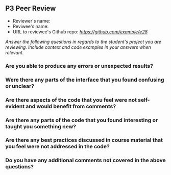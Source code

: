 ## P3 Peer Review

+ Reviewer's name: 
+ Reviwee's name: 
+ URL to reviewee's Github repo: *<https://github.com/example/e28>*

*Answer the following questions in regards to the student's project you are reviewing. Include context and code examples in your answers when relevant.*


### Are you able to produce any errors or unexpected results?

### Were there any parts of the interface that you found confusing or unclear?

### Are there aspects of the code that you feel were not self-evident and would benefit from comments?

### Are there any parts of the code that you found interesting or taught you something new?

### Are there any best practices discussed in course material that you feel were not addressed in the code?

### Do you have any additional comments not covered in the above questions?